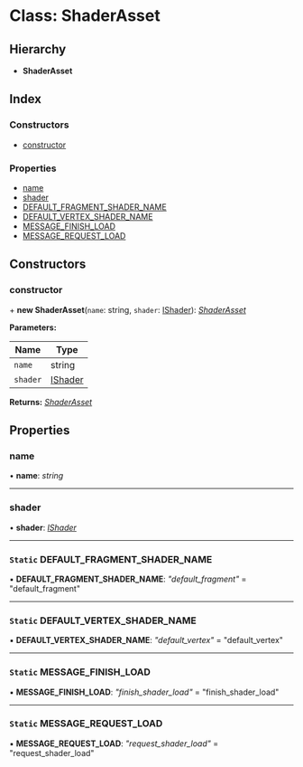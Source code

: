 
# Class: ShaderAsset

## Hierarchy

* **ShaderAsset**

## Index

### Constructors

* [constructor](shaderasset.md#constructor)

### Properties

* [name](shaderasset.md#name)
* [shader](shaderasset.md#shader)
* [DEFAULT_FRAGMENT_SHADER_NAME](shaderasset.md#static-default_fragment_shader_name)
* [DEFAULT_VERTEX_SHADER_NAME](shaderasset.md#static-default_vertex_shader_name)
* [MESSAGE_FINISH_LOAD](shaderasset.md#static-message_finish_load)
* [MESSAGE_REQUEST_LOAD](shaderasset.md#static-message_request_load)

## Constructors

###  constructor

\+ **new ShaderAsset**(`name`: string, `shader`: [IShader](../interfaces/ishader.md)): *[ShaderAsset](shaderasset.md)*

**Parameters:**

Name | Type |
------ | ------ |
`name` | string |
`shader` | [IShader](../interfaces/ishader.md) |

**Returns:** *[ShaderAsset](shaderasset.md)*

## Properties

###  name

• **name**: *string*

___

###  shader

• **shader**: *[IShader](../interfaces/ishader.md)*

___

### `Static` DEFAULT_FRAGMENT_SHADER_NAME

▪ **DEFAULT_FRAGMENT_SHADER_NAME**: *"default_fragment"* = "default_fragment"

___

### `Static` DEFAULT_VERTEX_SHADER_NAME

▪ **DEFAULT_VERTEX_SHADER_NAME**: *"default_vertex"* = "default_vertex"

___

### `Static` MESSAGE_FINISH_LOAD

▪ **MESSAGE_FINISH_LOAD**: *"finish_shader_load"* = "finish_shader_load"

___

### `Static` MESSAGE_REQUEST_LOAD

▪ **MESSAGE_REQUEST_LOAD**: *"request_shader_load"* = "request_shader_load"

